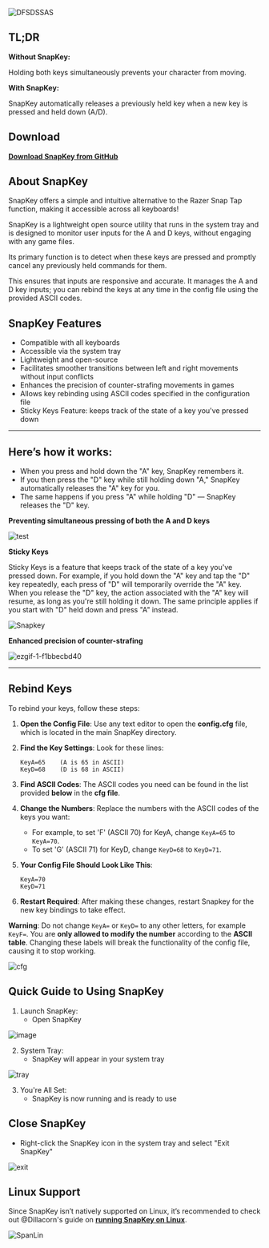 ![DFSDSSAS](https://github.com/user-attachments/assets/db8591f7-dca1-4649-bd11-2e6ae257634e)

**TL;DR**
--------------------------------------------------------------------------------------------------
**Without SnapKey:** 

Holding both keys simultaneously prevents your character from moving.

**With SnapKey:** 

SnapKey automatically releases a previously held key when a new key is pressed and held down (A/D).

Download
--------------------------------------------------------------------------------------------------
**[Download SnapKey from GitHub](https://github.com/cafali/SnapKey/releases)**

**About SnapKey**
--------------------------------------------------------------------------------------------------
SnapKey offers a simple and intuitive alternative to the Razer Snap Tap function, making it accessible across all keyboards!

SnapKey is a lightweight open source utility that runs in the system tray and is designed to monitor user inputs for the A and D keys, without engaging with any game files. 

Its primary function is to detect when these keys are pressed and promptly cancel any previously held commands for them. 

This ensures that inputs are responsive and accurate. It manages the A and D key inputs; you can rebind the keys at any time in the config file using the provided ASCII codes.

**SnapKey Features**
--------------------------------------------------------------------------------------------------

- Compatible with all keyboards
- Accessible via the system tray
- Lightweight and open-source
- Facilitates smoother transitions between left and right movements without input conflicts
- Enhances the precision of counter-strafing movements in games
- Allows key rebinding using ASCII codes specified in the configuration file
- Sticky Keys Feature: keeps track of the state of a key you've pressed down

--------------------------------------------------------------------------------------------------
**Here’s how it works:**
--------------------------------------------------------------------------------------------------
- When you press and hold down the "A" key, SnapKey remembers it.
- If you then press the "D" key while still holding down "A," SnapKey automatically releases the "A" key for you.
- The same happens if you press "A" while holding "D" — SnapKey releases the "D" key.

**Preventing simultaneous pressing of both the A and D keys**

![test](https://github.com/user-attachments/assets/20c0bad9-a33b-4c5a-8f85-bb8a21f0d951)



**Sticky Keys**

Sticky Keys is a feature that keeps track of the state of a key you've pressed down. For example, if you 
hold down the "A" key and tap the "D" key repeatedly, each press of "D" will temporarily override 
the "A" key. When you release the "D" key, the action associated with the "A" key will resume, as 
long as you're still holding it down. The same principle applies if you start with "D" held down and 
press "A" instead. 

![Snapkey](https://github.com/user-attachments/assets/504ffa5e-50d3-4a77-9016-70f22d143cb1)

**Enhanced precision of counter-strafing**

![ezgif-1-f1bbecbd40](https://github.com/user-attachments/assets/09207ac6-8939-446b-b06e-5ec2095e8cb8)

--------------------------------------------------------------------------------------------------

**Rebind Keys**
--------------------------------------------------------------------------------------------------
To rebind your keys, follow these steps:

1. **Open the Config File**: Use any text editor to open the **config.cfg** file, which is located in the main SnapKey directory.

2. **Find the Key Settings**: Look for these lines:
   ```
   KeyA=65    (A is 65 in ASCII)
   KeyD=68    (D is 68 in ASCII)
   ```

3. **Find ASCII Codes**: The ASCII codes you need can be found in the list provided **below** in the **cfg file**.

4. **Change the Numbers**: Replace the numbers with the ASCII codes of the keys you want:
   - For example, to set 'F' (ASCII 70) for KeyA, change `KeyA=65` to `KeyA=70`.
   - To set 'G' (ASCII 71) for KeyD, change `KeyD=68` to `KeyD=71`.

5. **Your Config File Should Look Like This**:
   ```
   KeyA=70
   KeyD=71
   ```

6. **Restart Required**: After making these changes, restart Snapkey for the new key bindings to take effect.

**Warning**: Do not change `KeyA=` or `KeyD=` to any other letters, for example `KeyF=`. You are **only allowed to modify the number** according to the **ASCII table**. Changing these labels will break the functionality of the config file, causing it to stop working.

![cfg](https://github.com/user-attachments/assets/0a39b349-3326-44f0-ac08-81052990ec96)





**Quick Guide to Using SnapKey**
--------------------------------------------------------------------------------------------------

1. Launch SnapKey:
   - Open SnapKey

![image](https://github.com/user-attachments/assets/b420fe49-bd7d-432d-a68f-1e66f468a648)



2. System Tray:
   - SnapKey will appear in your system tray

![tray](https://github.com/user-attachments/assets/26c08735-76f2-4bc0-aa75-44c9a866b453)



3. You're All Set:
   - SnapKey is now running and is ready to use

Close SnapKey
--------------------------------------------------------------------------------------------------
   - Right-click the SnapKey icon in the system tray and select "Exit SnapKey"

![exit](https://github.com/user-attachments/assets/d9266b0c-75f0-4c07-9d55-4924a2515b82)

**Linux Support**
--------------------------------------------------------------------------------------------------
Since SnapKey isn’t natively supported on Linux, it’s recommended to check out @Dillacorn's guide on **[running SnapKey on Linux](https://github.com/cafali/SnapKey/issues/4#issuecomment-2251568839)**.

![SpanLin](https://github.com/user-attachments/assets/bb134fba-ec40-421c-9a0b-f2f9a81fdf79)

